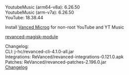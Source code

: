 YoutubeMusic (arm64-v8a): 6.26.50  
YoutubeMusic (arm-v7a): 6.26.50  
YouTube: 18.38.44  

Install [Vanced Microg](https://github.com/TeamVanced/VancedMicroG/releases) for non-root YouTube and YT Music  

[revanced-magisk-module](https://github.com/j-hc/revanced-magisk-module)  

Changelog:  
CLI: j-hc/revanced-cli-4.1.0-all.jar  
Integrations: ReVanced/revanced-integrations-0.121.0.apk  
Patches: ReVanced/revanced-patches-2.196.0.jar  
[Changelog](https://github.com/ReVanced/revanced-patches/releases/tag/v2.196.0)  
